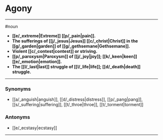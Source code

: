 # Agony
---
#noun
- **[[e/_extreme|Extreme]] [[p/_pain|pain]].**
- **The sufferings of [[j/_jesus|Jesus]] [[c/_christ|Christ]] in the [[g/_garden|garden]] of [[g/_gethsemane|Gethsemane]].**
- **Violent [[c/_contest|contest]] or striving.**
- **[[p/_paroxysm|Paroxysm]] of [[j/_joy|joy]]; [[k/_keen|keen]] [[e/_emotion|emotion]].**
- **The [[l/_last|last]] struggle of [[l/_life|life]]; [[d/_death|death]] struggle.**
---
### Synonyms
- [[a/_anguish|anguish]], [[d/_distress|distress]], [[p/_pang|pang]], [[s/_suffering|suffering]], [[t/_throe|throe]], [[t/_torment|torment]]
### Antonyms
- [[e/_ecstasy|ecstasy]]
---
